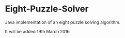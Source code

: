 # Eight-Puzzle-Solver
Java implementation of an eight puzzle solving algorithm.

It will be added 19th March 2016
